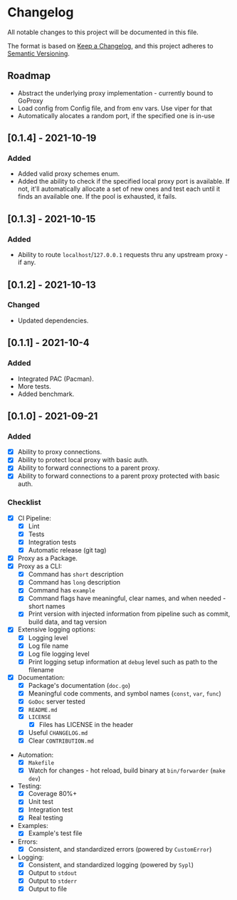 # Changelog

All notable changes to this project will be documented in this file.

The format is based on [Keep a Changelog](https://keepachangelog.com/en/1.0.0/),
and this project adheres to [Semantic Versioning](https://semver.org/spec/v2.0.0.html).

## Roadmap

- Abstract the underlying proxy implementation - currently bound to GoProxy
- Load config from Config file, and from env vars. Use viper for that
- Automatically alocates a random port, if the specified one is in-use

## [0.1.4] - 2021-10-19
### Added
- Added valid proxy schemes enum.
- Added the ability to check if the specified local proxy port is available. If not, it'll automatically allocate a set of new ones and test each until it finds an available one. If the pool is exhausted, it fails.

## [0.1.3] - 2021-10-15
### Added
- Ability to route `localhost`/`127.0.0.1` requests thru any upstream proxy - if any.

## [0.1.2] - 2021-10-13
### Changed
- Updated dependencies.

## [0.1.1] - 2021-10-4
### Added
- Integrated PAC (Pacman).
- More tests.
- Added benchmark.

## [0.1.0] - 2021-09-21
### Added
- [x] Ability to proxy connections.
- [x] Ability to protect local proxy with basic auth.
- [x] Ability to forward connections to a parent proxy.
- [x] Ability to forward connections to a parent proxy protected with basic auth.

### Checklist

- [x] CI Pipeline:
  - [x] Lint
  - [x] Tests
  - [x] Integration tests
  - [x] Automatic release (git tag)
- [x] Proxy as a Package.
- [x] Proxy as a CLI:
  - [x] Command has `short` description
  - [x] Command has `long` description
  - [x] Command has `example`
  - [x] Command flags have meaningful, clear names, and when needed - short names
  - [x] Print version with injected information from pipeline such as commit, build data, and tag version
- [x] Extensive logging options:
  - [x] Logging level
  - [x] Log file name
  - [x] Log file logging level
  - [x] Print logging setup information at `debug` level such as path to the filename
- [x] Documentation:
  - [x] Package's documentation (`doc.go`)
  - [x] Meaningful code comments, and symbol names (`const`, `var`, `func`)
  - [x] `GoDoc` server tested
  - [x] `README.md`
  - [x] `LICENSE`
    - [x] Files has LICENSE in the header
  - [x] Useful `CHANGELOG.md`
  - [x] Clear `CONTRIBUTION.md`
- Automation:
  - [x] `Makefile`
  - [x] Watch for changes - hot reload, build binary at `bin/forwarder` (`make dev`)
- Testing:
  - [x] Coverage 80%+
  - [x] Unit test
  - [x] Integration test
  - [x] Real testing
- Examples:
  - [x] Example's test file
- Errors:
  - [x] Consistent, and standardized errors (powered by `CustomError`)
- Logging:
  - [x] Consistent, and standardized logging (powered by `Sypl`)
  - [x] Output to `stdout`
  - [x] Output to `stderr`
  - [x] Output to file
